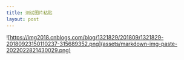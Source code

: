 ```yaml
---
title: 测试图片粘贴
layout: post
---
```


![https://img2018.cnblogs.com/blog/1321829/201809/1321829-20180923150110237-315689352.png](assets/markdown-img-paste-2022022821430029.png)
